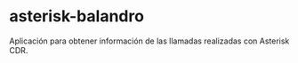 asterisk-balandro
=================

Aplicación para obtener información de las llamadas realizadas con Asterisk CDR.
